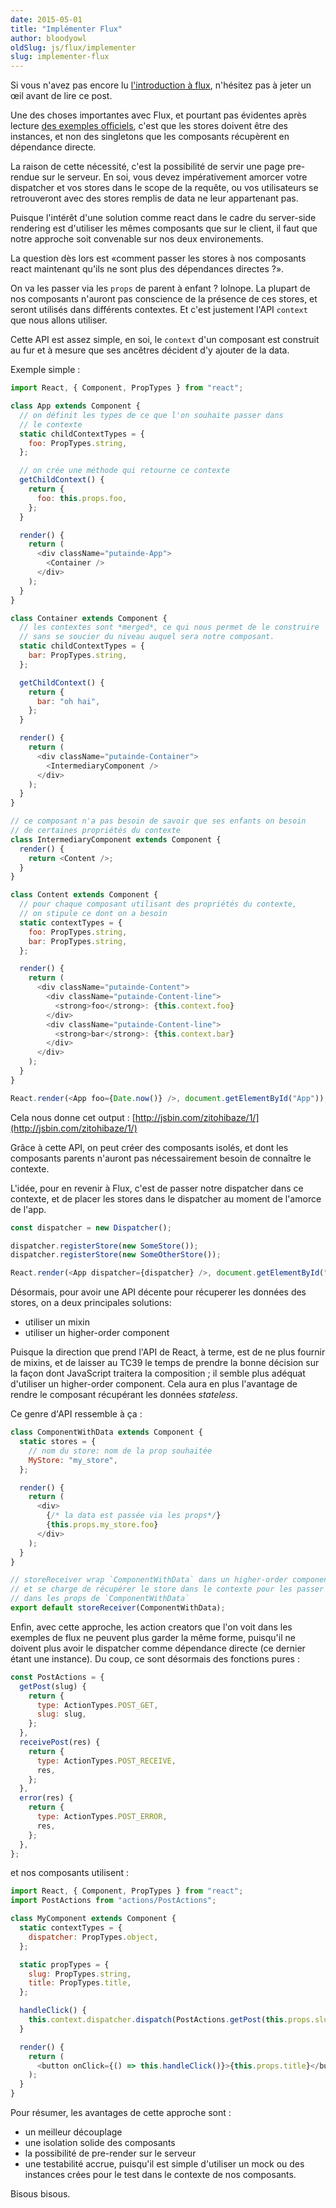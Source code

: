 ```yaml
---
date: 2015-05-01
title: "Implémenter Flux"
author: bloodyowl
oldSlug: js/flux/implementer
slug: implementer-flux
---
```


Si vous n'avez pas encore lu [l'introduction à flux](/fr/articles/js/flux/),
n'hésitez pas à jeter un œil avant de lire ce post.

Une des choses importantes avec Flux, et pourtant pas évidentes après lecture
[des exemples officiels](https://github.com/facebook/flux/tree/master/examples/),
c'est que les stores doivent être des instances, et non des singletons que les
composants récupèrent en dépendance directe.

La raison de cette nécessité, c'est la possibilité de servir une page pre-rendue
sur le serveur. En soi, vous devez impérativement amorcer votre dispatcher et
vos stores dans le scope de la requête, ou vos utilisateurs se retrouveront avec
des stores remplis de data ne leur appartenant pas.

Puisque l'intérêt d'une solution comme react dans le cadre du server-side
rendering est d'utiliser les mêmes composants que sur le client, il faut que
notre approche soit convenable sur nos deux environements.

La question dès lors est «comment passer les stores à nos composants react
maintenant qu'ils ne sont plus des dépendances directes ?».

On va les passer via les `props` de parent à enfant ? lolnope. La plupart de nos
composants n'auront pas conscience de la présence de ces stores, et seront
utilisés dans différents contextes. Et c'est justement l'API `context` que nous
allons utiliser.

Cette API est assez simple, en soi, le `context` d'un composant est construit au
fur et à mesure que ses ancêtres décident d'y ajouter de la data.

Exemple simple :

```javascript
import React, { Component, PropTypes } from "react";

class App extends Component {
  // on définit les types de ce que l'on souhaite passer dans
  // le contexte
  static childContextTypes = {
    foo: PropTypes.string,
  };

  // on crée une méthode qui retourne ce contexte
  getChildContext() {
    return {
      foo: this.props.foo,
    };
  }

  render() {
    return (
      <div className="putainde-App">
        <Container />
      </div>
    );
  }
}

class Container extends Component {
  // les contextes sont *merged*, ce qui nous permet de le construire
  // sans se soucier du niveau auquel sera notre composant.
  static childContextTypes = {
    bar: PropTypes.string,
  };

  getChildContext() {
    return {
      bar: "oh hai",
    };
  }

  render() {
    return (
      <div className="putainde-Container">
        <IntermediaryComponent />
      </div>
    );
  }
}

// ce composant n'a pas besoin de savoir que ses enfants on besoin
// de certaines propriétés du contexte
class IntermediaryComponent extends Component {
  render() {
    return <Content />;
  }
}

class Content extends Component {
  // pour chaque composant utilisant des propriétés du contexte,
  // on stipule ce dont on a besoin
  static contextTypes = {
    foo: PropTypes.string,
    bar: PropTypes.string,
  };

  render() {
    return (
      <div className="putainde-Content">
        <div className="putainde-Content-line">
          <strong>foo</strong>: {this.context.foo}
        </div>
        <div className="putainde-Content-line">
          <strong>bar</strong>: {this.context.bar}
        </div>
      </div>
    );
  }
}

React.render(<App foo={Date.now()} />, document.getElementById("App"));
```

Cela nous donne cet output :
[http://jsbin.com/zitohibaze/1/](http://jsbin.com/zitohibaze/1/)

Grâce à cette API, on peut créer des composants isolés, et dont les composants
parents n'auront pas nécessairement besoin de connaître le contexte.

L'idée, pour en revenir à Flux, c'est de passer notre dispatcher dans ce
contexte, et de placer les stores dans le dispatcher au moment de l'amorce de
l'app.

```javascript
const dispatcher = new Dispatcher();

dispatcher.registerStore(new SomeStore());
dispatcher.registerStore(new SomeOtherStore());

React.render(<App dispatcher={dispatcher} />, document.getElementById("App"));
```

Désormais, pour avoir une API décente pour récuperer les données des stores, on
a deux principales solutions:

- utiliser un mixin
- utiliser un higher-order component

Puisque la direction que prend l'API de React, à terme, est de ne plus fournir
de mixins, et de laisser au TC39 le temps de prendre la bonne décision sur la
façon dont JavaScript traitera la composition ; il semble plus adéquat
d'utiliser un higher-order component. Cela aura en plus l'avantage de rendre le
composant récupérant les données _stateless_.

Ce genre d'API ressemble à ça :

```javascript
class ComponentWithData extends Component {
  static stores = {
    // nom du store: nom de la prop souhaitée
    MyStore: "my_store",
  };

  render() {
    return (
      <div>
        {/* la data est passée via les props*/}
        {this.props.my_store.foo}
      </div>
    );
  }
}

// storeReceiver wrap `ComponentWithData` dans un higher-order component
// et se charge de récupérer le store dans le contexte pour les passer
// dans les props de `ComponentWithData`
export default storeReceiver(ComponentWithData);
```

Enfin, avec cette approche, les action creators que l'on voit dans les exemples
de flux ne peuvent plus garder la même forme, puisqu'il ne doivent plus avoir le
dispatcher comme dépendance directe (ce dernier étant une instance). Du coup, ce
sont désormais des fonctions pures :

```javascript
const PostActions = {
  getPost(slug) {
    return {
      type: ActionTypes.POST_GET,
      slug: slug,
    };
  },
  receivePost(res) {
    return {
      type: ActionTypes.POST_RECEIVE,
      res,
    };
  },
  error(res) {
    return {
      type: ActionTypes.POST_ERROR,
      res,
    };
  },
};
```

et nos composants utilisent :

```javascript
import React, { Component, PropTypes } from "react";
import PostActions from "actions/PostActions";

class MyComponent extends Component {
  static contextTypes = {
    dispatcher: PropTypes.object,
  };

  static propTypes = {
    slug: PropTypes.string,
    title: PropTypes.title,
  };

  handleClick() {
    this.context.dispatcher.dispatch(PostActions.getPost(this.props.slug));
  }

  render() {
    return (
      <button onClick={() => this.handleClick()}>{this.props.title}</button>
    );
  }
}
```

Pour résumer, les avantages de cette approche sont :

- un meilleur découplage
- une isolation solide des composants
- la possibilité de pre-render sur le serveur
- une testabilité accrue, puisqu'il est simple d'utiliser un mock ou des
  instances crées pour le test dans le contexte de nos composants.

Bisous bisous.
